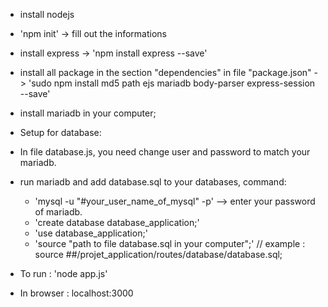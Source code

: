 - install nodejs  
- 'npm init' -> fill out the informations
- install express  -> 'npm install express --save'
- install all package in the section "dependencies" in file "package.json" -> 'sudo npm install md5 path ejs mariadb body-parser express-session --save'

- install mariadb in your computer;

* Setup for database: 
- In file database.js, you need change user and password to match your mariadb.
- run mariadb and add database.sql to your databases, command: 
   + 'mysql -u "#your_user_name_of_mysql" -p'    --> enter your password of mariadb.
   + 'create database database_application;'
   + 'use database_application;'
   + 'source "path to file database.sql in your computer";'   // example : source ##/projet_application/routes/database/database.sql;

- To run : 
'node app.js'

- In browser : localhost:3000

 

